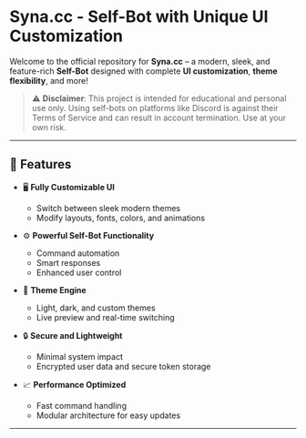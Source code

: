 # Syna.cc - Self-Bot with Unique UI Customization

Welcome to the official repository for **Syna.cc** – a modern, sleek, and feature-rich **Self-Bot** designed with complete **UI customization**, **theme flexibility**, and more!

> ⚠️ **Disclaimer**: This project is intended for educational and personal use only. Using self-bots on platforms like Discord is against their Terms of Service and can result in account termination. Use at your own risk.

---

## 🚀 Features

- 🖥️ **Fully Customizable UI**
  - Switch between sleek modern themes
  - Modify layouts, fonts, colors, and animations

- ⚙️ **Powerful Self-Bot Functionality**
  - Command automation
  - Smart responses
  - Enhanced user control

- 🎨 **Theme Engine**
  - Light, dark, and custom themes
  - Live preview and real-time switching

- 🔒 **Secure and Lightweight**
  - Minimal system impact
  - Encrypted user data and secure token storage

- 📈 **Performance Optimized**
  - Fast command handling
  - Modular architecture for easy updates

---
